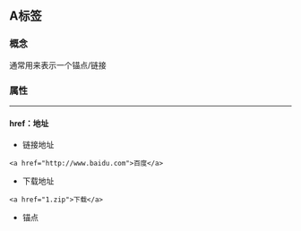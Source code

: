 ## A标签

### 概念

通常用来表示一个锚点/链接

### 属性

---

#### href：地址

* 链接地址

```
<a href="http://www.baidu.com">百度</a>
```

* 下载地址

```
<a href="1.zip">下载</a>
```

* 锚点



